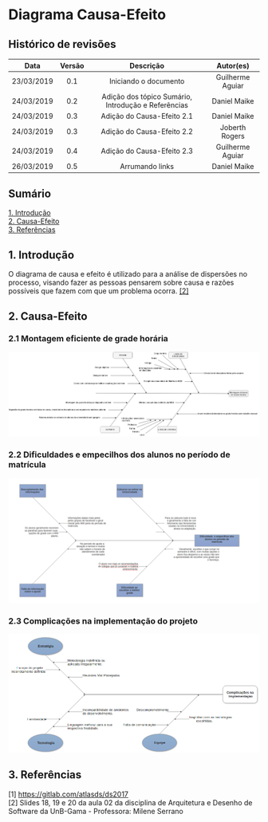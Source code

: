 # Diagrama Causa-Efeito

## Histórico de revisões
|   Data   |  Versão  |        Descrição       |          Autor(es)          |
|:--------:|:--------:|:----------------------:|:---------------------------:|
|23/03/2019|   0.1    | Iniciando o documento       |   Guilherme Aguiar  |
|24/03/2019|   0.2   | Adição dos tópico Sumário, Introdução e Referências      |   Daniel Maike  |
|24/03/2019|   0.3    |  Adição do Causa-Efeito 2.1      |   Daniel Maike  |
|24/03/2019|   0.3    |  Adição do Causa-Efeito 2.2      |   Joberth Rogers  |
|24/03/2019|   0.4    |  Adição do Causa-Efeito 2.3       |   Guilherme Aguiar  |
|26/03/2019|   0.5    |  Arrumando links      |   Daniel Maike |

## Sumário
[1. Introdução](#1-introducao) <br>
[2. Causa-Efeito](#2-causa-efeito) <br>
[3. Referências](#3-referencias)

## 1. Introdução

O diagrama de causa e efeito é utilizado para a análise de dispersões no processo, visando fazer as pessoas pensarem sobre causa e razões possíveis que fazem com que um problema ocorra. [ [2] ](#referencias)

## 2. Causa-Efeito

### 2.1 Montagem eficiente de grade horária

![Causa-Efeitov1](img/DanielMaikecausa-efeitoADSv1.png)

### 2.2 Dificuldades e empecilhos dos alunos no período de matrícula

![Causa-Efeitov2](img/JoberthRogersfishbones.png)

### 2.3 Complicações na implementação do projeto

![Causa-Efeitov3](img/GuilhermeAguiarfishbones.png)

## 3. Referências

[1] https://gitlab.com/atlasds/ds2017 <br>
[2] Slides 18, 19 e 20 da aula 02 da disciplina de Arquitetura e Desenho de Software da UnB-Gama - Professora: Milene Serrano <br>
